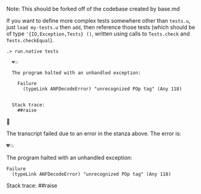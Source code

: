 
Note: This should be forked off of the codebase created by base.md

If you want to define more complex tests somewhere other than `tests.u`, just `load my-tests.u` then `add`,
then reference those tests (which should be of type `'{IO,Exception,Tests} ()`, written using calls
to `Tests.check` and `Tests.checkEqual`).

```ucm
.> run.native tests

  💔💥
  
  The program halted with an unhandled exception:
  
    Failure
      (typeLink ANFDecodeError) "unrecognized POp tag" (Any 118)
  
  
  Stack trace:
    ##raise

```



🛑

The transcript failed due to an error in the stanza above. The error is:


  💔💥
  
  The program halted with an unhandled exception:
  
    Failure
      (typeLink ANFDecodeError) "unrecognized POp tag" (Any 118)
  
  
  Stack trace:
    ##raise

